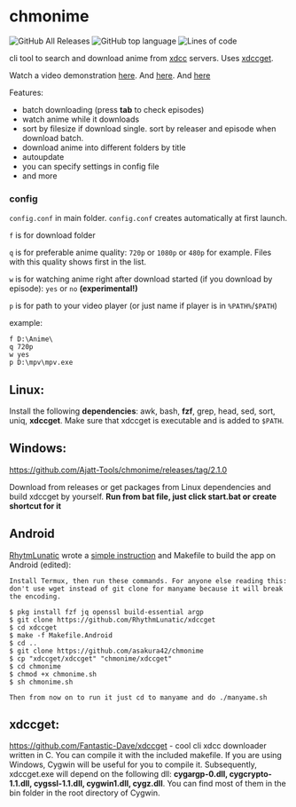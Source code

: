 # chmonime
 ![GitHub All Releases](https://img.shields.io/github/downloads/asakura42/chmonime/total) ![GitHub top language](https://img.shields.io/github/languages/top/asakura42/chmonime) ![Lines of code](https://img.shields.io/tokei/lines/github/asakura42/chmonime)

cli tool to search and download anime from [xdcc](https://en.wikipedia.org/wiki/XDCC) servers.
Uses [xdccget](https://github.com/Fantastic-Dave/xdccget).

Watch a video demonstration [here](https://streamable.com/0yq0m1). And [here](https://streamable.com/b0tgcj). And [here](https://streamable.com/llpho8)

Features:
* batch downloading (press **tab** to check episodes)
* watch anime while it downloads
* sort by filesize if download single. sort by releaser and episode when download batch.
* download anime into different folders by title
* autoupdate
* you can specify settings in config file
* and more

### config
`config.conf` in main folder.
`config.conf` creates automatically at first launch.

`f` is for download folder

`q` is for preferable anime quality: `720p` or `1080p` or `480p` for example. Files with this quality shows first in the list.

`w` is for watching anime right after download started (if you download by episode): `yes` or `no` **(experimental!)**

`p` is for path to your video player (or just name if player is in `%PATH%`/`$PATH`)

example:
```
f D:\Anime\
q 720p
w yes
p D:\mpv\mpv.exe
```

## Linux:
Install the following **dependencies**: awk, bash, **fzf**, grep, head, sed, sort, uniq, **xdccget**.
Make sure that xdccget is executable and is added to `$PATH`.

## Windows:
https://github.com/Ajatt-Tools/chmonime/releases/tag/2.1.0

Download from releases or get packages from Linux dependencies and build xdccget by yourself. **Run from bat file, just click start.bat or create shortcut for it**

## Android
[RhytmLunatic](https://github.com/RhythmLunatic/) wrote a [simple instruction](https://old.reddit.com/r/animepiracy/comments/iw5tle/manyame_130_many_new_features/g62hlkw/) and Makefile to build the app on Android (edited):

```
Install Termux, then run these commands. For anyone else reading this: don't use wget instead of git clone for manyame because it will break the encoding.

$ pkg install fzf jq openssl build-essential argp
$ git clone https://github.com/RhythmLunatic/xdccget
$ cd xdccget
$ make -f Makefile.Android
$ cd ..
$ git clone https://github.com/asakura42/chmonime
$ cp "xdccget/xdccget" "chmonime/xdccget"
$ cd chmonime
$ chmod +x chmonime.sh
$ sh chmonime.sh

Then from now on to run it just cd to manyame and do ./manyame.sh
```

## xdccget:
https://github.com/Fantastic-Dave/xdccget - cool cli xdcc downloader written in C. You can compile it with the included makefile. If you are using Windows, Cygwin will be useful for you to compile it. Subsequently, xdccget.exe will depend on the following dll: **cygargp-0.dll, cygcrypto-1.1.dll, cygssl-1.1.dll, cygwin1.dll, cygz.dll**. You can find most of them in the bin folder in the root directory of Cygwin.


